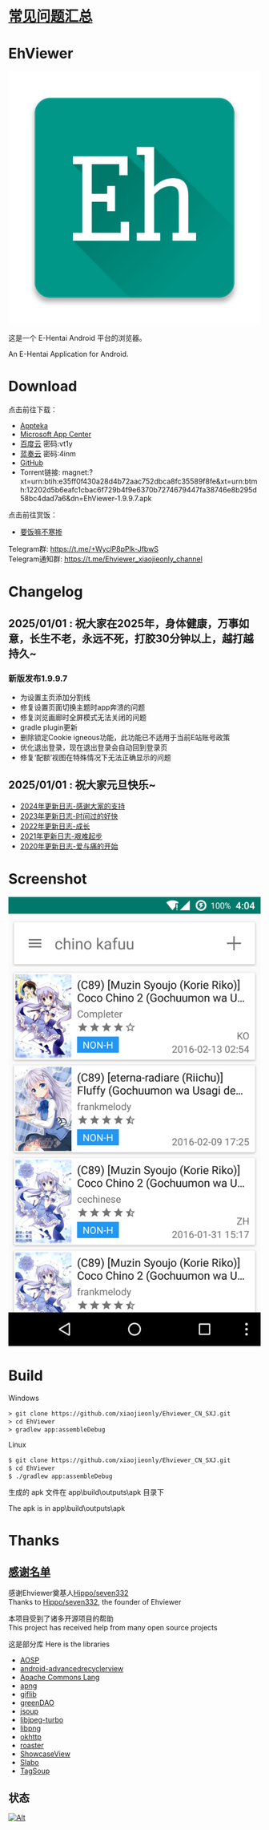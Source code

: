# [常见问题汇总](https://github.com/xiaojieonly/Ehviewer_CN_SXJ/blob/BiLi_PC_Gamer/feedauthor/EhviewerIssue.md)

# EhViewer

![Icon](fastlane/metadata/android/en-US/images/icon.png)

这是一个 E-Hentai Android 平台的浏览器。

An E-Hentai Application for Android.

# Download

点击前往下载：

- [Appteka](https://appteka.store/app/9b1r203934)
- [Microsoft App Center](https://install.appcenter.ms/users/xiaojieonly/apps/com.xjs.ehviewer/distribution_groups/let's%20roll)
- [百度云](https://pan.baidu.com/s/1GV7ltodLNyZwxKulmi5laQ) 密码:vt1y
- [蓝奏云](https://wwsu.lanzouu.com/iOHZV2jlhjuj) 密码:4inm
- [GitHub](https://github.com/xiaojieonly/Ehviewer_CN_SXJ/releases)
- Torrent链接: magnet:?xt=urn:btih:e35ff0f430a28d4b72aac752dbca8fc35589f8fe&xt=urn:btmh:12202d5b6eafc1cbac6f729b4f9e6370b7274679447fa38746e8b295d58bc4dad7a6&dn=EhViewer-1.9.9.7.apk

点击前往赏饭：

- [要饭嘛不寒掺](https://github.com/xiaojieonly/Ehviewer_CN_SXJ/blob/BiLi_PC_Gamer/feedauthor/support.md)

Telegram群: https://t.me/+WyclP8pPlk-JfbwS    
Telegram通知群: https://t.me/Ehviewer_xiaojieonly_channel

# Changelog

## 2025/01/01 : 祝大家在2025年，身体健康，万事如意，长生不老，永远不死，打胶30分钟以上，越打越持久~  
### 新版发布1.9.9.7

- 为设置主页添加分割线  
- 修复设置页面切换主题时app奔溃的问题  
- 修复浏览画廊时全屏模式无法关闭的问题  
- gradle plugin更新  
- 删除锁定Cookie igneous功能，此功能已不适用于当前E站账号政策  
- 优化退出登录，现在退出登录会自动回到登录页  
- 修复‘配额’视图在特殊情况下无法正确显示的问题  

## 2025/01/01 : 祝大家元旦快乐~

- [2024年更新日志-感谢大家的支持](feedauthor/year2024-thanks.md)  
- [2023年更新日志-时间过的好快](feedauthor/year2023-boom.md)  
- [2022年更新日志-成长](feedauthor/year2022-growing-up.md)  
- [2021年更新日志-艰难起步](feedauthor/year2021-step-begin.md)  
- [2020年更新日志-爱与痛的开始](feedauthor/year2020-love-begin.md)


# Screenshot

![screenshot-01](fastlane/metadata/android/en-US/images/phoneScreenshots/1.png)


# Build

Windows

    > git clone https://github.com/xiaojieonly/Ehviewer_CN_SXJ.git
    > cd EhViewer
    > gradlew app:assembleDebug

Linux

    $ git clone https://github.com/xiaojieonly/Ehviewer_CN_SXJ.git
    $ cd EhViewer
    $ ./gradlew app:assembleDebug

生成的 apk 文件在 app\build\outputs\apk 目录下

The apk is in app\build\outputs\apk

# Thanks

## [感谢名单](https://github.com/xiaojieonly/Ehviewer_CN_SXJ/blob/BiLi_PC_Gamer/feedauthor/thankyou.md) 

感谢Ehviewer奠基人[Hippo/seven332](https://github.com/seven332)    
Thanks to [Hippo/seven332](https://github.com/seven332), the founder of Ehviewer    

本项目受到了诸多开源项目的帮助  
This project has received help from many open source projects  

这是部分库
Here is the libraries  
- [AOSP](http://source.android.com/)
- [android-advancedrecyclerview](https://github.com/h6ah4i/android-advancedrecyclerview)
- [Apache Commons Lang](https://commons.apache.org/proper/commons-lang/)
- [apng](http://apng.sourceforge.net/)
- [giflib](http://giflib.sourceforge.net)
- [greenDAO](https://github.com/greenrobot/greenDAO)
- [jsoup](https://github.com/jhy/jsoup)
- [libjpeg-turbo](http://libjpeg-turbo.virtualgl.org/)
- [libpng](http://www.libpng.org/pub/png/libpng.html)
- [okhttp](https://github.com/square/okhttp)
- [roaster](https://github.com/forge/roaster)
- [ShowcaseView](https://github.com/amlcurran/ShowcaseView)
- [Slabo](https://github.com/TiroTypeworks/Slabo)
- [TagSoup](http://home.ccil.org/~cowan/tagsoup/)

## 状态

[![Alt](https://repobeats.axiom.co/api/embed/e6becb5b041dae430dff7f85581aa1f91975d416.svg "Repobeats analytics image")](https://github.com/xiaojieonly/Ehviewer_CN_SXJ/pulse)
